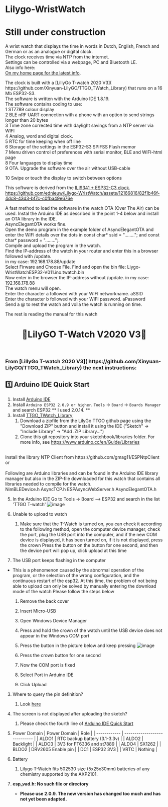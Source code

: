 # Lilygo-WristWatch
# Still under construction

A wrist watch that displays the time in words in Dutch, English, French and 
German or as an analogue or digital clock.<br />
The clock receives time via NTP from the internet. <br />
Settings can be controlled via a webpage, PC and Bluetooth LE.<br />
Also info here: <a href="https://ednieuw.home.xs4all.nl/Woordklok/ESP32C3AndMore/ESP32C3ClockAndMoreV.html">  
On my home page for the latest info</a>.	
<p>The clock is built with a [LillyGo T-watch 2020 V3]( https://github.com/Xinyuan-LilyGO/TTGO_TWatch_Library) that runs on a 16 Mb ESP32-S3.</br>
The software is written with the Arduino IDE 1.8.19.</br>
The software contains coding to use:</br>
1 ST7789 colour display</br>
2 BLE nRF UART connection with a phone with an option to send strings longer than 20 bytes</br>
3 Time zone corrected time with daylight savings from a NTP server via WIFI</br>
4 Analog, word and digital clock.</br>
5 RTC for time keeping when off line</br>
6 Storage of the settings in the ESP32-S3 SPIFSS Flash memor</br>
7 Menu driven control of preferences with serial monitor, BLE and WIFI-html page</br>
8 Four languages to display time</br>
9 OTA. Upgrade the software over the air without USB-cable</br> </span></p>
10 Swipe or touch the display to switch between options

This software is derived from the [ILI9341 + ESP32-C3 clock](https://github.com/ednieuw/ESP32-C3-Clock-and-more).
https://github.com/ednieuw/Lilygo-WristWatch/assets/12166816/82f1b46f-4dc8-43d3-bf7c-c0fba49e676e

A fast method to load the software in the watch OTA (Over The Air) can be used.  Instal the Arduino IDE as described in the point 1-4 below and install an OTA library in the IDE. </br>
AsyncElegantOTA works fine. </br>
Open the demo program in the example folder of AsyncElegantOTA and enter the WIFI details over the dots in const char* ssid = "........"; and const char* password = "........";. </br>
Compile and upload the program in the watch.</br>
Find the IP-address of the watch in your router and enter this in a browser followed with /update.</br>
in my case: 192.168.178.88/update  </br>
Select Firware and Choose File. Find and open the bin file: Liygo-WristWatchESP32-V011.ino.twatch.bin</br>
Now enter in the browser the IP-address without /update. in my case: 192.168.178.88</br>
The watch menu will open. </br>
Enter the character a followed with your WIFI networkname.  aSSID</br>
Enter the character b followed with your WIFI password.  aPassword</br>
Send a @ to rest the watch and voila the watch is running on time.</br>

The rest is reading the manual for this watch</br>


<h1 align = "center">🌟LilyGO T-Watch V2020 V3🌟</h1></br>
<h3>From [LillyGo T-watch 2020 V3]( https://github.com/Xinyuan-LilyGO/TTGO_TWatch_Library) the next instructions:</h3>

## 1️⃣ Arduino IDE Quick Start

1. Install [Arduino IDE](https://www.arduino.cc/en/software)
2. Install `Arduino ESP32 2.0.9 or higher`. `Tools` -> `Board` -> `Boards Manager` and search ESP32
    ** I used 2.0.14. **
3. Install [TTGO_TWatch_Library](https://github.com/Xinyuan-LilyGO/TTGO_TWatch_Library)
   1. Download a zipfile from the LilyGo TTGO github page using the "Download ZIP" button and install it using the IDE ("Sketch" -> "Include Library" -> "Add .ZIP Library...")
   2. Clone this git repository into your sketchbook/libraries folder. For more info, see https://www.arduino.cc/en/Guide/Libraries
</br>
Install the library NTP Client from https://github.com/gmag11/ESPNtpClient or </br>
</br>
Following are Arduino libraries and can be found in the Arduino IDE library manager but also in the ZIP-file downloaded for this watch that contains all libraries needed to compile for the watch.</br>
NimBLEDevice.h      
AsyncTCP.h          
ESPAsyncWebServer.h 
AsyncElegantOTA.h



5. In the Arduino IDE Go to Tools -> Board --> ESP32  and search in the list 'TTGO T-watch'
![image](https://github.com/ednieuw/Lilygo-WristWatch/assets/12166816/d0ffc660-1a1b-4799-8abd-a21b5881e2cd)


1. Unable to upload to watch
    1. Make sure that the T-Watch is turned on, you can check it according to the following method, open the computer device manager, check the port, plug the USB port into the computer, and if the new COM device is displayed, it has been turned on, if it is not displayed, press the crown Press the button on the button for one second, and then the device port will pop up, click upload at this time
2. The USB port keeps flashing in the computer
* This is a phenomenon caused by the abnormal operation of the program, or the selection of the wrong configuration, and the continuous restart of the esp32. At this time, the problem of not being able to upload can only be solved by manually entering the download mode of the watch
Please follow the steps below
   1. Remove the back cover
   2. Insert Micro-USB
   3. Open Windows Device Manager
   4. Press and hold the crown of the watch until the USB device does not appear in the Windows COM port
   5. Press the button in the picture below and keep pressing
![image](https://github.com/ednieuw/Lilygo-WristWatch/assets/12166816/dd244d32-bac4-4052-b45b-571f5e504322)

   6. Press the crown button for one second
   7. Now the COM port is fixed
   8. Select Port in Arduino IDE
   9. Click Upload
3. Where to query the pin definition?
    1. Look [here](./src/utilities.h)
4. The screen is not displayed after uploading the sketch?
    1. Please check the fourth line of [Arduino IDE Quick Start]()
5. Power Domain 
    | Power Domain | Role                          |
    | ------------ | ----------------------------- |
    | ALDO1        | RTC backup battery (3.1-3.3v) |
    | ALDO2        | Backlight                     |
    | ALDO3        | 3V3 for FT6336 and st7889     |
    | ALDO4        | SX1262                        |
    | BLDO2        | DRV2605 Enable pin            |
    | DC1          | ESP32 3V3                     |
    | VRTC         | Nothing                       |

6. Battery 
   1. Lilygo T-Watch fits 502530 size (5x25x30mm) batteries of any chemistry supported by the AXP2101.
7. **esp_vad.h: No such file or directory**
   * **Please use 2.0.9. The new version has changed too much and has not yet been adapted.**
